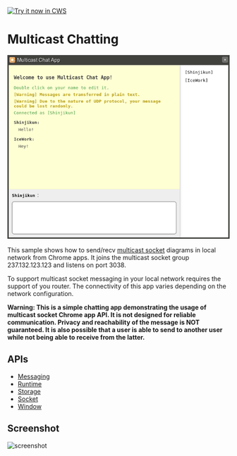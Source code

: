 <a target="_blank" href="https://chrome.google.com/webstore/detail/bnheobjndkaipbloffigkiddhcbblihl">![Try it now in CWS](https://raw.github.com/GoogleChrome/chrome-app-samples/master/tryitnowbutton.png "Click here to install this sample from the Chrome Web Store")</a>


# Multicast Chatting

![snapshot](snapshot.png "Snapshot of the app")

This sample shows how to send/recv [multicast socket](http://en.wikipedia.org/wiki/Multicast) diagrams in local network from Chrome apps. It joins the multicast socket group 237.132.123.123 and listens on port 3038.

To support multicast socket messaging in your local network requires the support of you router. The connectivity of this app varies depending on the network configuration.

__Warning: This is a simple chatting app demonstrating the usage of multicast socket Chrome app API. It is not designed for reliable communication. Privacy and reachability of the message is NOT guaranteed. It is also possible that a user is able to send to another user while not being able to receive from the latter.__
## APIs
* [Messaging](https://developer.chrome.com/apps/runtime.html)
* [Runtime](http://developer.chrome.com/apps/app.runtime.html)
* [Storage](http://developer.chrome.com/apps/storage.html)
* [Socket](http://developer.chrome.com/apps/socket.html)
* [Window](http://developer.chrome.com/apps/app.window.html)
     
## Screenshot
![screenshot](https://raw.github.com/GoogleChrome/chrome-app-samples/master/multicast/assets/screenshot_1280_800.png)

